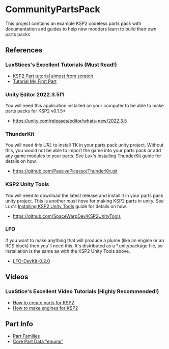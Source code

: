 # CommunityPartsPack
This project contains an example KSP2 codeless parts pack with documentation and guides to help new modders learn to build their own parts packs

## References
### LuxStices's Excellent Tutorials (Must Read!)
* [KSP2 Part tutorial almost from scratch](https://luxstice.notion.site/KSP2-Part-tutorial-almost-from-scratch-1f336b7c97ae4280afb6a4e3aa6080b2)
* [Tutorial My First Part](https://luxstice.notion.site/Tutorial-My-First-Part-5f0cf456d7f4443d8c92658c7cc58314)
### Unity Editor 2022.3.5f1
You will need this application installed on your computer to be able to make parts packs for KSP2 v0.1.5+
* https://unity.com/releases/editor/whats-new/2022.3.5
### ThunderKit
You will need *this URL* to install TK in your parts pack unity project. Without this, you would not be able to import the game into your parts pack or add any game modules to your parts. See Lux's [Installing ThunderKit](https://luxstice.notion.site/Installing-ThunderKit-7e00f13efe804f12a31a9f31d7f9fd6e) guide for details on how.
* https://github.com/PassivePicasso/ThunderKit.git
### KSP2 Unity Tools
You will need to download the latest release and install it in your parts pack unity project. This is another *must have* for making KSP2 parts in unity. See Lux's [Installing KSP2 Unity Tools](https://luxstice.notion.site/Installing-KSP2-Unity-Tools-cfaa17f6ed2544378f6a627e5509e3c3) guide for details on how.
* https://github.com/SpaceWarpDev/KSP2UnityTools
### LFO
If you want to make anything that will produce a plume (like an engine or an RCS block) then you'll need this. It's distributed as a *.unitypackage file, so installation is the same as with the KSP2 Unity Tools above.
* [LFO-DevKit-0.2.0](https://github.com/schlosrat/LFO/blob/main/Unity/LFO-DevKit-0.2.0.unitypackage)
## Videos
### LuxStice's Excellent Video Tutorials (Highly Recommended!)
* [How to create parts for KSP2](https://www.youtube.com/watch?v=9fQg-oMqcH8)
* [How to make engines for KSP2](https://www.youtube.com/watch?v=G-g0AxrFMGM)
## Part Info
* [Part Families](https://wiki.spacewarp.org/wiki/Family)
* [Core Part Data "enums"](https://wiki.spacewarp.org/wiki/Category:Core_Part_Data)
